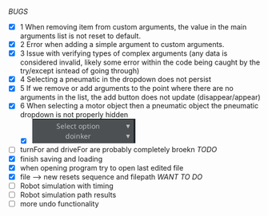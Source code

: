 *BUGS*
- [x] 1 When removing item from custom arguments, the value in the main arguments list is not reset to default.
- [x] 2 Error when adding a simple argument to custom arguments.
- [x] 3 Issue with verifying types of complex arguments (any data is considered invalid, likely some error within the code being caught by the try/except isntead of going through)
- [x] 4 Selecting a pneumatic in the dropdown does not persist
- [x] 5 If we remove or add arguments to the point where there are no arguments in the list, the add button does not update (disappear/appear)
- [x] 6 When selecting a motor object then a pneumatic object the pneumatic dropdown is not properly hidden
  - [x] ![alt text](image.png)
- [ ] turnFor and driveFor are probably completely broekn
*TODO*
- [x] finish saving and loading
- [x] when opening program try to open last edited file
- [x] file --> new resets sequence and filepath
*WANT TO DO*
- [ ] Robot simulation with timing
- [ ] Robot simulation path results
- [ ] more undo functionality
